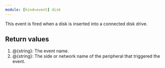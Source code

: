 ```yaml
---
module: [kind=event] disk
---
```


This event is fired when a disk is inserted into a connected disk drive.

## Return values
1. @{string}: The event name.
2. @{string}: The side or network name of the peripheral that triggered the event.
